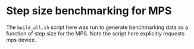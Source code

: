 # Step size benchmarking for MPS

The `build_all.sh` script here was run to generate benchmarking data as a function of step size for the MPS. Note the script here explicitly requests mps device.